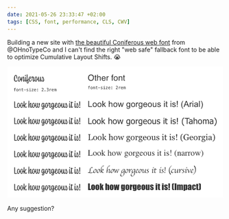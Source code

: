 ```yaml
---
date: 2021-05-26 23:33:47 +02:00
tags: [CSS, font, performance, CLS, CWV]
---
```


Building a new site with [the beautiful Coniferous web font](https://ohnotype.co/fonts/coniferous) from @OHnoTypeCo and I can't find the right "web safe" fallback font to be able to optimize Cumulative Layout Shifts. 😭

![Coniferous and other fonts with default dimensions.](coniferous-and-other-fonts.png)

Any suggestion?
